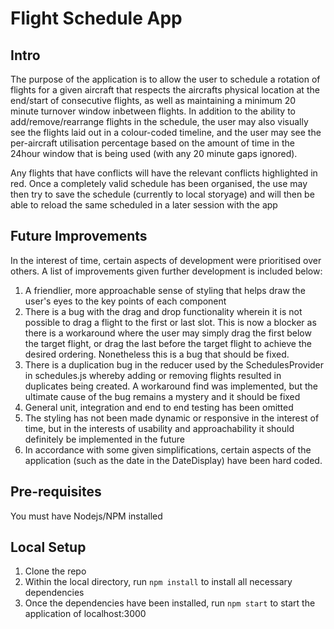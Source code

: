 # Flight Schedule App

## Intro

The purpose of the application is to allow the user to schedule a rotation of flights for a given aircraft that respects the aircrafts physical location at the end/start of consecutive flights, as well as maintaining a minimum 20 minute turnover window inbetween flights. In addition to the ability to add/remove/rearrange flights in the schedule, the user may also visually see the flights laid out in a colour-coded timeline, and the user may see the per-aircraft utilisation percentage based on the amount of time in the 24hour window that is being used (with any 20 minute gaps ignored).

Any flights that have conflicts will have the relevant conflicts highlighted in red. Once a completely valid schedule has been organised, the use may then try to save the schedule (currently to local storyage) and will then be able to reload the same scheduled in a later session with the app 

## Future Improvements

In the interest of time, certain aspects of development were prioritised over others. A list of improvements given further development is included below: 

1. A friendlier, more approachable sense of styling that helps draw the user's eyes to the key points of each component
2. There is a bug with the drag and drop functionality wherein it is not possible to drag a flight to the first or last slot. This is now a blocker as there is a workaround where the user may simply drag the first below the target flight, or drag the last before the target flight to achieve the desired ordering. Nonetheless this is a bug that should be fixed. 
3. There is a duplication bug in the reducer used by the SchedulesProvider in schedules.js whereby adding or removing flights resulted in duplicates being created. A workaround find was implemented, but the ultimate cause of the bug remains a mystery and it should be fixed
4. General unit, integration and end to end testing has been omitted
5. The styling has not been made dynamic or responsive in the interest of time, but in the interests of usability and approachability it should definitely be implemented in the future
6. In accordance with some given simplifications, certain aspects of the application (such as the date in the DateDisplay) have been hard coded. 

## Pre-requisites

You must have Nodejs/NPM installed 

## Local Setup

1. Clone the repo
2. Within the local directory, run `npm install` to install all necessary dependencies
3. Once the dependencies have been installed, run `npm start` to start the application of localhost:3000
